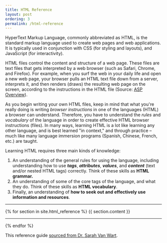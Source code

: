 ```yaml
---
title: HTML Reference
layout: post
ordering: 3
permalink: /html-reference
---
```


HyperText Markup Language, commonly abbreviated as HTML, is the standard markup language used to create web pages and web applications. It is typically used in conjunction with CSS (for styling and layouts), and JavaScript (for interactivity).

HTML files control the content and structure of a web page. These files are text files that gets interpreted by a web browser (such as Safari, Chrome, and Firefox). For example, when you surf the web in your daily life and open a new web page, your browser pulls an HTML text file down from a server, interprets it, and then renders (draws) the resulting web page on the screen, according to the instructions in the HTML file (Source: [ASP Overview](https://learn.microsoft.com/en-us/previous-versions/iis/6.0-sdk/ms524929(v=vs.90)?redirectedfrom=MSDN)).

As you begin writing your own HTML files, keep in mind that what you're really doing is writing *browser instructions* in one of the languages (HTML) a browser can understand. Therefore, you have to understand the *rules* and *vocabulary* of the language in order to create effective HTML browser instructions (files). In many ways, learning HTML is a lot like learning any other language, and is best learned "in context," and through practice – much like many language immersion programs (Spanish, Chinese, French, etc.) are taught.

Learning HTML requires three main kinds of knowledge:
1. An understanding of the general rules for using the language, including understanding how to use ***tags***, ***attributes***, ***values***, and ***content*** (text and/or nested HTML tags) correctly. Think of these skills as **HTML grammar.**
2. An understanding of some of the core tags of the language, and what they do. Think of these skills as **HTML vocabulary**.
3. Finally, an understanding of **how to seek out and effectively use information and resources**.

---

{% for section in site.html_reference %}
{{ section.content }}

---

{% endfor %}

This reference guide [sourced from Dr. Sarah Van Wart](https://github.com/cs396-web-dev).
